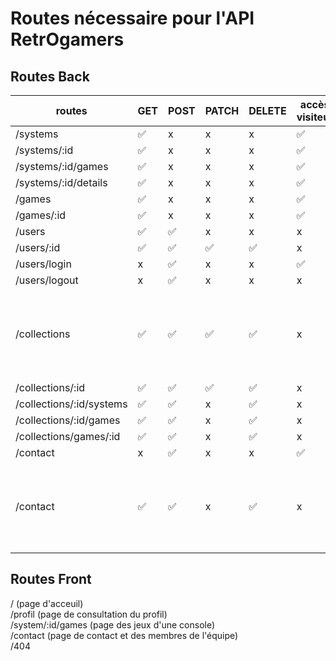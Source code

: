 # Routes nécessaire pour l'API RetrOgamers

## Routes Back

routes | GET | POST | PATCH | DELETE | accès visiteur | accès user
----- | --- | --- | --- | --- | --- | ---
/systems | ✅ | x | x | x | ✅ | ✅
/systems/:id | ✅ | x | x | x | ✅ | ✅
/systems/:id/games | ✅ | x | x | x | ✅ | ✅
/systems/:id/details | ✅ | x | x | x | ✅ | ✅
/games | ✅ | x | x | x | ✅ | ✅
/games/:id | ✅ | x | x | x | ✅ | ✅
/users | ✅ | ✅ | x | x | x | ✅
/users/:id | ✅ | ✅ | ✅ | ✅ | x | ✅
/users/login | x | ✅ | x | x | ✅ | x
/users/logout | x | ✅ | x | x | x | ✅
/collections | ✅ | ✅ | ✅ | ✅ | x | ✅ (pour les futurs admins (v2 ou v3))
/collections/:id | ✅ | ✅ | ✅ | ✅ | x | ✅
/collections/:id/systems | ✅ | ✅ | x | ✅ | x | ✅
/collections/:id/games | ✅ | ✅ | x | ✅ | x | ✅
/collections/games/:id | ✅ | ✅ | x | ✅ | x | ✅
/contact | x | ✅ | x | x | ✅ | ✅
/contact | ✅ | ✅ | x | ✅ | x | ✅ (pour les futurs admins (v2 ou v3))

## Routes Front

/ (page d'acceuil)  
/profil (page de consultation du profil)  
/system/:id/games (page des jeux d'une console)  
/contact (page de contact et des membres de l'équipe)  
/404  
